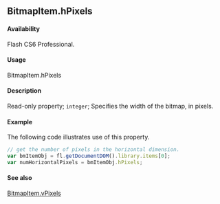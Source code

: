 ## BitmapItem.hPixels

#### Availability

Flash CS6 Professional.

#### Usage

BitmapItem.hPixels

#### Description

Read-only property; `integer`; Specifies the width of the bitmap, in pixels.

#### Example

The following code illustrates use of this property.

```javascript
// get the number of pixels in the horizontal dimension.
var bmItemObj = fl.getDocumentDOM().library.items[0];
var numHorizontalPixels = bmItemObj.hPixels;
```

#### See also

[BitmapItem.vPixels](../BitmapItem_object/BitmapItem14.md)
